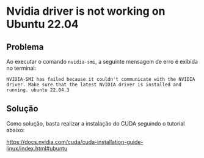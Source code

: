 # Nvidia driver is not working on Ubuntu 22.04

## **Problema**

Ao executar o comando `nvidia-smi`, a seguinte mensagem de erro é exibida no terminal:

```
NVIDIA-SMI has failed because it couldn't communicate with the NVIDIA driver. Make sure that the latest NVIDIA driver is installed and running. ubuntu 22.04.3
```

## **Solução**

Como solução, basta realizar a instalação do CUDA seguindo o tutorial abaixo:

https://docs.nvidia.com/cuda/cuda-installation-guide-linux/index.html#ubuntu